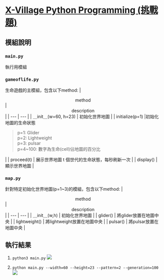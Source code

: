 #  [X-Village Python Programming (挑戰題)](https://hackmd.io/Oy66r5PkSNC7xoHbhZkwug?view)

## 模組說明
### ```main.py```
執行用模組
### ```gameoflife.py```
生命遊戲的主模組，包含以下method:
| <center>method</center> | <center>description</center> |
| --- | --- |
| ＿init＿(w=60, h=23) | 初始化世界地圖 |
| initialize\(p=1\) |初始化地圖的生命狀態<br><blockquote>p=1: Glider<br> p=2: Lightweight<br>p=3: pulsar<br>p=4~100: 數字為生命(cell)佔地圖的百分比</blockquote> |
| proceed(t) | 展示世界地圖 t 個世代的生命狀態，每秒刷新一次 | 
| display() | 顯示世界地圖 |
### ```map.py```
針對特定初始化世界地圖(p=1~3)的模組，包含以下method:
| <center>method</center> | <center>description</center> |
| --- | --- |
| ＿init＿(w,h) | 初始化世界地圖 |
| glider() | 將glider放置在地圖中央 |
| lightweight() | 將lightweight放置在地圖中央 |
| pulsar() | 將pulsar放置在地圖中央 |


## 執行結果
1. ```python3 main.py```
![](https://imgur.com/9J63EI0.png)
    

2.  ```python main.py --width=60 --height=23 --pattern=2 --generation=100```
![](https://imgur.com/vNPxT9z.gif)
